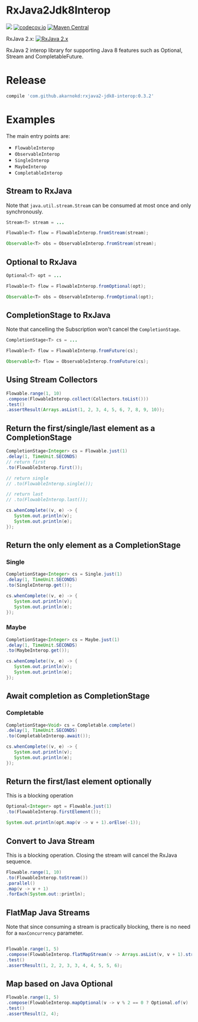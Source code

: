 # RxJava2Jdk8Interop


<a href='https://travis-ci.org/akarnokd/RxJava2Jdk8Interop/builds'><img src='https://travis-ci.org/akarnokd/RxJava2Jdk8Interop.svg?branch=master'></a>
[![codecov.io](http://codecov.io/github/akarnokd/RxJava2Jdk8Interop/coverage.svg?branch=master)](http://codecov.io/github/akarnokd/RxJava2Jdk8Interop?branch=master)
[![Maven Central](https://maven-badges.herokuapp.com/maven-central/com.github.akarnokd/rxjava2-jdk8-interop/badge.svg)](https://maven-badges.herokuapp.com/maven-central/com.github.akarnokd/rxjava2-jdk8-interop)

RxJava 2.x: [![RxJava 2.x](https://maven-badges.herokuapp.com/maven-central/io.reactivex.rxjava2/rxjava/badge.svg)](https://maven-badges.herokuapp.com/maven-central/io.reactivex.rxjava2/rxjava)

RxJava 2 interop library for supporting Java 8 features such as Optional, Stream and CompletableFuture.

# Release

```groovy
compile 'com.github.akarnokd:rxjava2-jdk8-interop:0.3.2'
```

# Examples

The main entry points are:

  - `FlowableInterop`
  - `ObservableInterop`
  - `SingleInterop`
  - `MaybeInterop`
  - `CompletableInterop`

## Stream to RxJava

Note that `java.util.stream.Stream` can be consumed at most once and only
synchronously.

```java
Stream<T> stream = ...

Flowable<T> flow = FlowableInterop.fromStream(stream);

Observable<T> obs = ObservableInterop.fromStream(stream);
```

## Optional to RxJava

```java
Optional<T> opt = ...

Flowable<T> flow = FlowableInterop.fromOptional(opt);

Observable<T> obs = ObservableInterop.fromOptional(opt);
```

## CompletionStage to RxJava

Note that cancelling the Subscription won't cancel the `CompletionStage`.

```java
CompletionStage<T> cs = ...

Flowable<T> flow = FlowableInterop.fromFuture(cs);

Observable<T> flow = ObservableInterop.fromFuture(cs);
```

## Using Stream Collectors

```java
Flowable.range(1, 10)
.compose(FlowableInterop.collect(Collectors.toList()))
.test()
.assertResult(Arrays.asList(1, 2, 3, 4, 5, 6, 7, 8, 9, 10));
```

## Return the first/single/last element as a CompletionStage

```java
CompletionStage<Integer> cs = Flowable.just(1)
.delay(1, TimeUnit.SECONDS)
// return first
.to(FlowableInterop.first());

// return single
// .to(FlowableInterop.single());

// return last
// .to(FlowableInterop.last());

cs.whenComplete((v, e) -> {
   System.out.println(v);
   System.out.println(e);
});
```

## Return the only element as a CompletionStage

### Single

```java
CompletionStage<Integer> cs = Single.just(1)
.delay(1, TimeUnit.SECONDS)
.to(SingleInterop.get());

cs.whenComplete((v, e) -> {
   System.out.println(v);
   System.out.println(e);
});
```

### Maybe

```java
CompletionStage<Integer> cs = Maybe.just(1)
.delay(1, TimeUnit.SECONDS)
.to(MaybeInterop.get());

cs.whenComplete((v, e) -> {
   System.out.println(v);
   System.out.println(e);
});
```

## Await completion as CompletionStage

### Completable

```java
CompletionStage<Void> cs = Completable.complete()
.delay(1, TimeUnit.SECONDS)
.to(CompletableInterop.await());

cs.whenComplete((v, e) -> {
   System.out.println(v);
   System.out.println(e);
});
```

## Return the first/last element optionally

This is a blocking operation

```java
Optional<Integer> opt = Flowable.just(1)
.to(FlowableInterop.firstElement());

System.out.println(opt.map(v -> v + 1).orElse(-1));
```

## Convert to Java Stream

This is a blocking operation. Closing the stream will cancel the RxJava sequence.

```java
Flowable.range(1, 10)
.to(FlowableInterop.toStream())
.parallel()
.map(v -> v + 1)
.forEach(System.out::println);
```

## FlatMap Java Streams

Note that since consuming a stream is practically blocking, there is no need
for a `maxConcurrency` parameter.

```java

Flowable.range(1, 5)
.compose(FlowableInterop.flatMapStream(v -> Arrays.asList(v, v + 1).stream()))
.test()
.assertResult(1, 2, 2, 3, 3, 4, 4, 5, 5, 6);
```

## Map based on Java Optional

```java
Flowable.range(1, 5)
.compose(FlowableInterop.mapOptional(v -> v % 2 == 0 ? Optional.of(v) : Optional.empty()))
.test()
.assertResult(2, 4);
```
